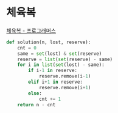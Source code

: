 # 체육복

[체육복 - 프로그래머스](https://programmers.co.kr/learn/courses/30/lessons/42862?)

```python
def solution(n, lost, reserve):
    cnt = 0
    same = set(lost) & set(reserve)
    reserve = list(set(reserve) - same)
    for i in list(set(lost) - same):
        if i-1 in reserve:
            reserve.remove(i-1)
        elif i+1 in reserve:
            reserve.remove(i+1)
        else:
            cnt += 1
    return n - cnt
```
